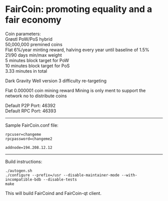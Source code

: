 FairCoin: promoting equality and a fair economy
===============================================

Coin parameters:  
Grøstl PoW/PoS hybrid  
50,000,000 premined coins  
Flat 6%/year minting reward, halving every year until baseline of 1.5%  
21/90 days min/max weight  
5 minutes block target for PoW  
10 minutes block target for PoS  
3.33 minutes in total  
  
Dark Gravity Well version 3 difficulty re-targeting
  
Flat 0.000001 coin mining reward
Mining is only ment to support the network no to distribute coins

Default P2P Port: 46392  
Default RPC Port: 46393  

---

Sample FairCoin.conf file:

```
rpcuser=changeme  
rpcpassword=changeme2  

addnode=194.208.12.12  
```

---
Build instructions:

```
./autogen.sh  
./configure --prefix=/usr --disable-maintainer-mode --with-incompatible-bdb --disable-tests  
make  
```
This will build FairCoind and FairCoin-qt client.
